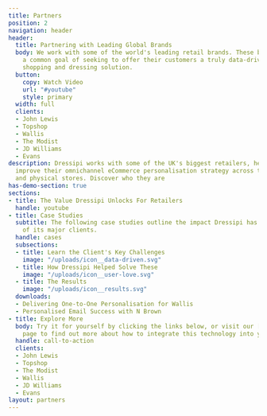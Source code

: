 ```yaml
---
title: Partners
position: 2
navigation: header
header:
  title: Partnering with Leading Global Brands
  body: We work with some of the world's leading retail brands. These brands share
    a common goal of seeking to offer their customers a truly data-driven, personalised
    shopping and dressing solution.
  button:
    copy: Watch Video
    url: "#youtube"
    style: primary
  width: full
  clients:
  - John Lewis
  - Topshop
  - Wallis
  - The Modist
  - JD Williams
  - Evans
description: Dressipi works with some of the UK's biggest retailers, helping them
  improve their omnichannel eCommerce personalisation strategy across their online
  and physical stores. Discover who they are
has-demo-section: true
sections:
- title: The Value Dressipi Unlocks For Retailers
  handle: youtube
- title: Case Studies
  subtitle: The following case studies outline the impact Dressipi has had on some
    of its major clients.
  handle: cases
  subsections:
  - title: Learn the Client's Key Challenges
    image: "/uploads/icon__data-driven.svg"
  - title: How Dressipi Helped Solve These
    image: "/uploads/icon__user-love.svg"
  - title: The Results
    image: "/uploads/icon__results.svg"
  downloads:
  - Delivering One-to-One Personalisation for Wallis
  - Personalised Email Success with N Brown
- title: Explore More
  body: Try it for yourself by clicking the links below, or visit our [How it Works](/how-it-works)
    page to find out more about how to integrate this technology into your own site.
  handle: call-to-action
  clients:
  - John Lewis
  - Topshop
  - The Modist
  - Wallis
  - JD Williams
  - Evans
layout: partners
---
```


